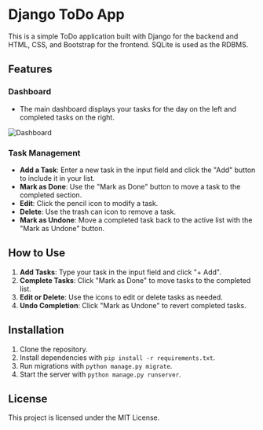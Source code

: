 # Django ToDo App

This is a simple ToDo application built with Django for the backend and HTML, CSS, and Bootstrap for the frontend. SQLite is used as the RDBMS.

## Features

### Dashboard
- The main dashboard displays your tasks for the day on the left and completed tasks on the right.

![Dashboard](/toDo/assests/home.png)

### Task Management
- **Add a Task**: Enter a new task in the input field and click the "Add" button to include it in your list.
- **Mark as Done**: Use the "Mark as Done" button to move a task to the completed section.
- **Edit**: Click the pencil icon to modify a task.
- **Delete**: Use the trash can icon to remove a task.
- **Mark as Undone**: Move a completed task back to the active list with the "Mark as Undone" button.

## How to Use
1. **Add Tasks**: Type your task in the input field and click "+ Add".
2. **Complete Tasks**: Click "Mark as Done" to move tasks to the completed list.
3. **Edit or Delete**: Use the icons to edit or delete tasks as needed.
4. **Undo Completion**: Click "Mark as Undone" to revert completed tasks.

## Installation
1. Clone the repository.
2. Install dependencies with `pip install -r requirements.txt`.
3. Run migrations with `python manage.py migrate`.
4. Start the server with `python manage.py runserver`.

## License
This project is licensed under the MIT License.
